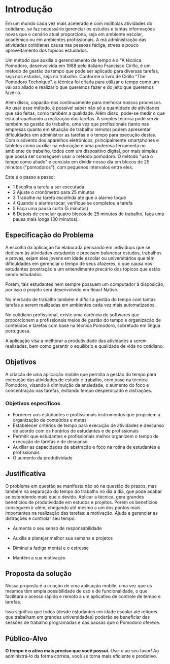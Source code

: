# Introdução

Em um mundo cada vez mais acelerado e com múltiplas atividades do cotidiano, se faz necessário gerenciar os estudos e tantas informações novas que o cenário atual proporciona, seja em ambiente escolar, acadêmico ou em ambientes profissionais. A má administração das atividades cotidianas causa nas pessoas fadiga, stress e pouco aproveitamento dos tópicos estudados. 

Um método que auxilia o gerenciamento de tempo é a "A técnica Pomodoro, desenvolvida em 1988 pelo italiano Francisco Cirillo, é um método de gestão de tempo que pode ser aplicado para diversas tarefas, seja nos estudos, seja no trabalho.
Conforme o livro de Cirillo “The Pomodoro Technique”, a técnica foi criada para utilizar o tempo como um valioso aliado e realizar o que queremos fazer e do jeito que queremos fazê-lo. 

Além disso, capacita-nos continuamente para melhorar nossos processos.
Ao usar esse método, é possível saber não só a quantidade de atividades que são feitas, como também a qualidade. Além disso, pode-se medir o que está atrapalhando a realização das tarefas.
A simples técnica pode servir também na gestão do trabalho, uma vez que profissionais (tanto nas empresas quanto em situação de trabalho remoto) podem apresentar dificuldades em administrar as tarefas e o tempo para execução destas. 
Com o advento dos aparelhos eletrônicos, principalmente smartphones e tabletes como auxiliar na educação e uma poderosa ferramenta no ambiente de trabalho, todos com um dispositivo digital, por mais simples que possa ser conseguem usar o método pomodoro.
O método "usa o tempo como aliado" e consiste em dividir nosso dia em blocos de 25 minutos ("pomodoros"), com pequenos intervalos entre eles.

Este é o passo a passo:

- 1 Escolha a tarefa a ser executada
- 2 Ajuste o cronômetro para 25 minutos
- 3 Trabalhe na tarefa escolhida até que o alarme toque
- 4 Quando o alarme tocar, verifique se completou a tarefa
- 5 Faça uma pausa curta (5 minutos)
- 6 Depois de concluir quatro blocos de 25 minutos de trabalho, faça uma pausa mais longa (30 minutos).

## Especificação do Problema

A escolha da aplicação foi elaborada pensando em indivíduos que se dedicam às atividades estudantis e precisam balancear estudos, trabalhos e provas, sejam eles jovens em idade escolar ou universitários que têm dificuldades em gerenciar o tempo de seus afazeres, o que causa nos estudantes prostração e um entendimento precário dos tópicos que estão sendo estudados. 

Porém, tais estudantes nem sempre possuem um computador à disposição, por isso o projeto será desenvolvido em React Native.

No mercado de trabalho também é difícil a gestão do tempo com tantas tarefas a serem realizadas em ambientes cada vez mais automatizados. 

No cotidiano profissional, existe uma carência de softwares que proporcionem a profissionais meios de gestão do tempo e organização de conteúdos e  tarefas com base na técnica Pomodoro, sobretudo em língua portuguesa. 

A aplicação visa a melhorar a produtividade das atividades a serem realizadas, bem como garantir o equilíbrio e qualidade de vida no cotidiano.

## Objetivos

A criação de uma aplicação mobile que permita a gestão do tempo para execução das atividades de estudo e trabalho, com base na técnica Pomodoro, visando à diminuição da ansiedade, o aumento do foco e concentração nas tarefas, evitando tempo desperdiçado e distrações.

### Objetivos específicos

-	Fornecer aos estudantes e profissionais instrumentos que propiciem a organização de conteúdos e metas
- Estabelecer critérios de tempo para execução de atividades e descanso de acordo com os horários de estudantes e de profissionais
-	Permitir que estudantes e profissionais melhor organizem o tempo de execução de tarefas e de descanso
-	Auxiliar as capacidades de abstração e foco na rotina de estudantes e profissionais
-	O aumento da produtividade


## Justificativa

O problema em questão se manifesta não só na questão de prazos, mas também na separação do tempo do trabalho no dia a dia, que pode acabar se estendendo mais que o devido.
Aplicar a técnica, gera grandes benefícios de produtividade em estudos e projetos. Porém os benefícios conseguem ir além, chegando até mesmo a um dos pontos mais importantes na realização das tarefas: a motivação.
Ajuda a gerenciar as distrações e controlar seu tempo.

- Aumenta o seu senso de responsabilidade

- Auxilia a planejar melhor sua semana e projetos

- Diminui a fadiga mental e o estresse

- Mantêm a sua motivação


## Proposta da solução

Nossa proposta é a criação de uma aplicação mobile, uma vez que os mesmos têm ampla possibilidade de uso e de funcionalidade, o que facilitará o acesso rápido e remoto a um aplicativo de controle de tempo e tarefas.

Isso significa que todos (desde estudantes em idade escolar até reitores que trabalham em grandes universidades) poderão se beneficiar das sessões de trabalho programadas e das pausas que o Pomodoro oferece.


## Público-Alvo

**O tempo é o ativo mais preciso que você possui.** Use-o ao seu favor! Ao administrá-lo da forma correta, você se torna mais eficiente e produtivo.
